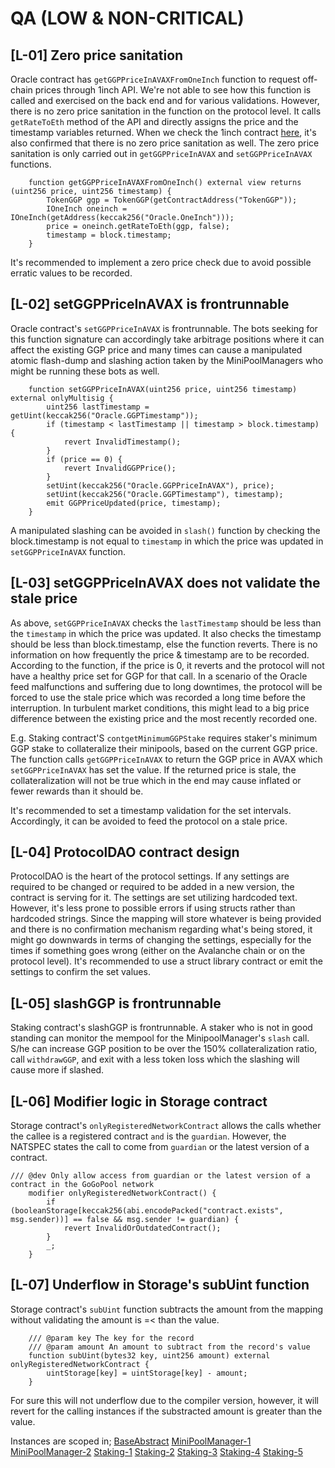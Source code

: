# QA (LOW & NON-CRITICAL)

## [L-01] Zero price sanitation
Oracle contract has `getGGPPriceInAVAXFromOneInch` function to request off-chain prices through 1inch API.
We're not able to see how this function is called and exercised on the back end and for various validations.
However, there is no zero price sanitation in the function on the protocol level. It calls `getRateToEth` method of the API and directly assigns the price and the timestamp variables returned.
When we check the 1inch contract [here](https://github.com/1inch/spot-price-aggregator/blob/master/contracts/OffchainOracle.sol), it's also confirmed that there is no zero price sanitation as well.
The zero price sanitation is only carried out in `getGGPPriceInAVAX` and `setGGPPriceInAVAX` functions.
```solidity
	function getGGPPriceInAVAXFromOneInch() external view returns (uint256 price, uint256 timestamp) {
		TokenGGP ggp = TokenGGP(getContractAddress("TokenGGP"));
		IOneInch oneinch = IOneInch(getAddress(keccak256("Oracle.OneInch")));
		price = oneinch.getRateToEth(ggp, false); 
		timestamp = block.timestamp;
	}
```
It's recommended to implement a zero price check due to avoid possible erratic values to be recorded.


## [L-02] setGGPPriceInAVAX is frontrunnable
Oracle contract's `setGGPPriceInAVAX` is frontrunnable. The bots seeking for this function signature can accordingly take arbitrage positions where it can affect the existing GGP price and many times can cause a manipulated atomic flash-dump and slashing action taken by the MiniPoolManagers who might be running these bots as well.
```solidity
	function setGGPPriceInAVAX(uint256 price, uint256 timestamp) external onlyMultisig { 
		uint256 lastTimestamp = getUint(keccak256("Oracle.GGPTimestamp"));
		if (timestamp < lastTimestamp || timestamp > block.timestamp) { 
			revert InvalidTimestamp();
		}
		if (price == 0) {
			revert InvalidGGPPrice();
		}
		setUint(keccak256("Oracle.GGPPriceInAVAX"), price);
		setUint(keccak256("Oracle.GGPTimestamp"), timestamp);
		emit GGPPriceUpdated(price, timestamp);
	}
 ```
A manipulated slashing can be avoided in `slash()` function by checking the block.timestamp is not equal to `timestamp` in which the price was updated in `setGGPPriceInAVAX` function.

## [L-03] setGGPPriceInAVAX does not validate the stale price
As above, `setGGPPriceInAVAX` checks the `lastTimestamp` should be less than the `timestamp` in which the price was updated. It also checks the timestamp should be less than block.timestamp, else the function reverts. 
There is no information on how frequently the price & timestamp are to be recorded. According to the function, if the price is 0, it reverts and the protocol will not have a healthy price set for GGP for that call. In a scenario of the Oracle feed malfunctions and suffering due to long downtimes, the protocol will be forced to use the stale price which was recorded a long time before the interruption.  In turbulent market conditions, this might lead to a big price difference between the existing price and the most recently recorded one.

E.g. Staking contract'S `contgetMinimumGGPStake` requires staker's minimum GGP stake to collateralize their minipools, based on the current GGP price. The function calls `getGGPPriceInAVAX` to return the GGP price in AVAX which `setGGPPriceInAVAX` has set the value. If the returned price is stale, the collateralization will not be true which in the end may cause inflated or fewer rewards than it should be.

It's recommended to set a timestamp validation for the set intervals. Accordingly, it can be avoided to feed the protocol on a stale price. 

## [L-04] ProtocolDAO contract design
ProtocolDAO is the heart of the protocol settings. If any settings are required to be changed or required to be added in a new version, the contract is serving for it. The settings are set utilizing hardcoded text. However, it's less prone to possible errors if using structs rather than hardcoded strings. Since the mapping will store whatever is being provided and there is no confirmation mechanism regarding what's being stored, it might go downwards in terms of changing the settings, especially for the times if something goes wrong (either on the Avalanche chain or on the protocol level).
It's recommended to use a struct library contract or emit the settings to confirm the set values.

## [L-05] slashGGP is frontrunnable
Staking contract's slashGGP is frontrunnable. A staker who is not in good standing can monitor the mempool for the MinipoolManager's `slash` call. S/he can increase GGP position to be over the 150% collateralization ratio, call `withdrawGGP`, and exit with a less token loss which the slashing will cause more if slashed.

## [L-06] Modifier logic in Storage contract
Storage contract's `onlyRegisteredNetworkContract` allows the calls whether the callee is a registered contract `and` is the `guardian`. However, the NATSPEC states the call to come from `guardian` or the latest version of a contract.
```solidity
/// @dev Only allow access from guardian or the latest version of a contract in the GoGoPool network
	modifier onlyRegisteredNetworkContract() {
		if (booleanStorage[keccak256(abi.encodePacked("contract.exists", msg.sender))] == false && msg.sender != guardian) { 
			revert InvalidOrOutdatedContract();
		}
		_;
	}
```
## [L-07] Underflow in Storage's subUint function
Storage contract's `subUint` function subtracts the amount from the mapping without validating the amount is =< than the value.
```solidity
	/// @param key The key for the record
	/// @param amount An amount to subtract from the record's value
	function subUint(bytes32 key, uint256 amount) external onlyRegisteredNetworkContract {
		uintStorage[key] = uintStorage[key] - amount;
	}
```
For sure this will not underflow due to the compiler version, however, it will revert for the calling instances if the substracted amount is greater than the value.

Instances are scoped in;
[BaseAbstract](https://github.com/code-423n4/2022-12-gogopool/blob/aec9928d8bdce8a5a4efe45f54c39d4fc7313731/contracts/contract/BaseAbstract.sol#L195-L197)
[MiniPoolManager-1](https://github.com/code-423n4/2022-12-gogopool/blob/aec9928d8bdce8a5a4efe45f54c39d4fc7313731/contracts/contract/MinipoolManager.sol#L433)
[MiniPoolManager-2](https://github.com/code-423n4/2022-12-gogopool/blob/aec9928d8bdce8a5a4efe45f54c39d4fc7313731/contracts/contract/MinipoolManager.sol#L512)
[Staking-1](https://github.com/code-423n4/2022-12-gogopool/blob/aec9928d8bdce8a5a4efe45f54c39d4fc7313731/contracts/contract/Staking.sol#L96)
[Staking-2](https://github.com/code-423n4/2022-12-gogopool/blob/aec9928d8bdce8a5a4efe45f54c39d4fc7313731/contracts/contract/Staking.sol#L119)
[Staking-3](https://github.com/code-423n4/2022-12-gogopool/blob/aec9928d8bdce8a5a4efe45f54c39d4fc7313731/contracts/contract/Staking.sol#L142)
[Staking-4](https://github.com/code-423n4/2022-12-gogopool/blob/aec9928d8bdce8a5a4efe45f54c39d4fc7313731/contracts/contract/Staking.sol#L189)
[Staking-5](https://github.com/code-423n4/2022-12-gogopool/blob/aec9928d8bdce8a5a4efe45f54c39d4fc7313731/contracts/contract/Staking.sol#L233)
